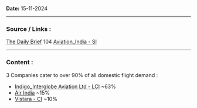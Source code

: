 
**Date:** 15-11-2024

---
### Source / Links : 
[The Daily Brief](../Links/Sources/Podcasts/The%20Daily%20Brief.md)   104
[Aviation_India - SI](../Links/Sectors_Industries/Aviation_India%20-%20SI.md)  

---
### Content : 

3 Companies cater to over 90% of all domestic flight demand : 
* [Indigo_Interglobe Aviation Ltd - LCI](../Links/Companies%20-%20Individual/Indigo_Interglobe%20Aviation%20Ltd%20-%20LCI.md)   ~63%
* [Air India](../Links/Companies%20-%20Individual/Air%20India.md)   ~15%
* [Vistara - CI](../Links/Companies%20-%20Individual/Vistara%20-%20CI.md)   ~10%
